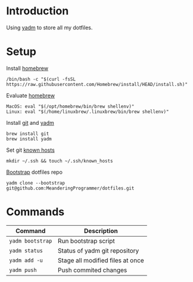 # Introduction

Using [yadm](https://yadm.io/) to store all my dotfiles.

# Setup

Install [homebrew](https://brew.sh/)

```
/bin/bash -c "$(curl -fsSL https://raw.githubusercontent.com/Homebrew/install/HEAD/install.sh)"
```

Evaluate [homebrew](https://brew.sh/)

```
MacOS: eval "$(/opt/homebrew/bin/brew shellenv)"
Linux: eval "$(/home/linuxbrew/.linuxbrew/bin/brew shellenv)"
```

Install [git](https://formulae.brew.sh/formula/git) and [yadm](https://formulae.brew.sh/formula/yadm)

```
brew install git
brew install yadm
```

Set git [known hosts](https://docs.github.com/en/authentication/keeping-your-account-and-data-secure/githubs-ssh-key-fingerprints)

```
mkdir ~/.ssh && touch ~/.ssh/known_hosts
```

[Bootstrap](https://yadm.io/docs/bootstrap) dotfiles repo

```
yadm clone --bootstrap git@github.com:MeanderingProgrammer/dotfiles.git
```

# Commands

| Command          | Description                      |
|------------------|----------------------------------|
| `yadm bootstrap` | Run bootstrap script             |
| `yadm status`    | Status of yadm git repository    |
| `yadm add -u`    | Stage all modified files at once |
| `yadm push`      | Push commited changes            |
